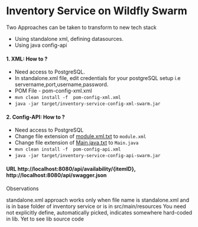 # Inventory Service on Wildfly Swarm
Two Approaches can be taken to transform to new tech stack
  - Using standalone xml, defining datasources.
  - Using java config-api

#### 1. XML: How to ?
  - Need access to PostgreSQL.
  - In standalone.xml file, edit credentials for your postgreSQL setup i.e servername,port,username,password.
  - POM File - pom-config-xml.xml
  - `mvn clean install -f  pom-config-xml.xml`
  - `java -jar target/inventory-service-config-xml-swarm.jar`


#### 2. Config-API: How to ?
  - Need access to PostgreSQL
  - Change file extension of [module.xml.txt](src/main/resources/modules/org/postgresql/main/module.xml.txt) to `module.xml`
  - Change file extension of [Main.java.txt](src/main/java/com/redhat/coolstore/datasources/Main.java.txt) to `Main.java`
  - `mvn clean install -f  pom-config-api.xml`
  - `java -jar target/inventory-service-config-api-swarm.jar`

#### URL http://localhost:8080/api/availability/{itemID}, http://localhost:8080/api/swagger.json

Observations 

standalone.xml approach works only when file name is standalone.xml and is in base folder of inventory service or is in src/main/resources 
You need not explicitly define, automatically picked, indicates somewhere hard-coded in lib. 
Yet to see lib source code 
